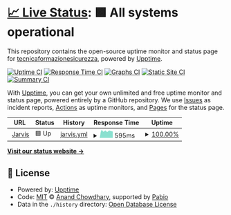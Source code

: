 # [📈 Live Status](https://tecnicaformazionesicurezza.github.io/uptime-jarvis): <!--live status--> **🟩 All systems operational**

This repository contains the open-source uptime monitor and status page for [tecnicaformazionesicurezza](https://tecnicaformazionesicurezza.github.io/uptime-jarvis), powered by [Upptime](https://github.com/upptime/upptime).

[![Uptime CI](https://github.com/tecnicaformazionesicurezza/uptime-jarvis/workflows/Uptime%20CI/badge.svg)](https://github.com/tecnicaformazionesicurezza/uptime-jarvis/actions?query=workflow%3A%22Uptime+CI%22)
[![Response Time CI](https://github.com/tecnicaformazionesicurezza/uptime-jarvis/workflows/Response%20Time%20CI/badge.svg)](https://github.com/tecnicaformazionesicurezza/uptime-jarvis/actions?query=workflow%3A%22Response+Time+CI%22)
[![Graphs CI](https://github.com/tecnicaformazionesicurezza/uptime-jarvis/workflows/Graphs%20CI/badge.svg)](https://github.com/tecnicaformazionesicurezza/uptime-jarvis/actions?query=workflow%3A%22Graphs+CI%22)
[![Static Site CI](https://github.com/tecnicaformazionesicurezza/uptime-jarvis/workflows/Static%20Site%20CI/badge.svg)](https://github.com/tecnicaformazionesicurezza/uptime-jarvis/actions?query=workflow%3A%22Static+Site+CI%22)
[![Summary CI](https://github.com/tecnicaformazionesicurezza/uptime-jarvis/workflows/Summary%20CI/badge.svg)](https://github.com/tecnicaformazionesicurezza/uptime-jarvis/actions?query=workflow%3A%22Summary+CI%22)

With [Upptime](https://upptime.js.org), you can get your own unlimited and free uptime monitor and status page, powered entirely by a GitHub repository. We use [Issues](https://github.com/tecnicaformazionesicurezza/uptime-jarvis/issues) as incident reports, [Actions](https://github.com/tecnicaformazionesicurezza/uptime-jarvis/actions) as uptime monitors, and [Pages](https://tecnicaformazionesicurezza.github.io/uptime-jarvis) for the status page.

<!--start: status pages-->
<!-- This summary is generated by Upptime (https://github.com/upptime/upptime) -->
<!-- Do not edit this manually, your changes will be overwritten -->
<!-- prettier-ignore -->
| URL | Status | History | Response Time | Uptime |
| --- | ------ | ------- | ------------- | ------ |
| <img alt="" src="https://icons.duckduckgo.com/ip3/jarvis.gtsu.org.ico" height="13"> [Jarvis](https://jarvis.gtsu.org) | 🟩 Up | [jarvis.yml](https://github.com/tecnicaformazionesicurezza/uptime-jarvis/commits/HEAD/history/jarvis.yml) | <details><summary><img alt="Response time graph" src="./graphs/jarvis/response-time-week.png" height="20"> 595ms</summary><br><a href="https://tecnicaformazionesicurezza.github.io/uptime-jarvis/history/jarvis"><img alt="Response time 615" src="https://img.shields.io/endpoint?url=https%3A%2F%2Fraw.githubusercontent.com%2Ftecnicaformazionesicurezza%2Fuptime-jarvis%2FHEAD%2Fapi%2Fjarvis%2Fresponse-time.json"></a><br><a href="https://tecnicaformazionesicurezza.github.io/uptime-jarvis/history/jarvis"><img alt="24-hour response time 549" src="https://img.shields.io/endpoint?url=https%3A%2F%2Fraw.githubusercontent.com%2Ftecnicaformazionesicurezza%2Fuptime-jarvis%2FHEAD%2Fapi%2Fjarvis%2Fresponse-time-day.json"></a><br><a href="https://tecnicaformazionesicurezza.github.io/uptime-jarvis/history/jarvis"><img alt="7-day response time 595" src="https://img.shields.io/endpoint?url=https%3A%2F%2Fraw.githubusercontent.com%2Ftecnicaformazionesicurezza%2Fuptime-jarvis%2FHEAD%2Fapi%2Fjarvis%2Fresponse-time-week.json"></a><br><a href="https://tecnicaformazionesicurezza.github.io/uptime-jarvis/history/jarvis"><img alt="30-day response time 569" src="https://img.shields.io/endpoint?url=https%3A%2F%2Fraw.githubusercontent.com%2Ftecnicaformazionesicurezza%2Fuptime-jarvis%2FHEAD%2Fapi%2Fjarvis%2Fresponse-time-month.json"></a><br><a href="https://tecnicaformazionesicurezza.github.io/uptime-jarvis/history/jarvis"><img alt="1-year response time 615" src="https://img.shields.io/endpoint?url=https%3A%2F%2Fraw.githubusercontent.com%2Ftecnicaformazionesicurezza%2Fuptime-jarvis%2FHEAD%2Fapi%2Fjarvis%2Fresponse-time-year.json"></a></details> | <details><summary><a href="https://tecnicaformazionesicurezza.github.io/uptime-jarvis/history/jarvis">100.00%</a></summary><a href="https://tecnicaformazionesicurezza.github.io/uptime-jarvis/history/jarvis"><img alt="All-time uptime 99.95%" src="https://img.shields.io/endpoint?url=https%3A%2F%2Fraw.githubusercontent.com%2Ftecnicaformazionesicurezza%2Fuptime-jarvis%2FHEAD%2Fapi%2Fjarvis%2Fuptime.json"></a><br><a href="https://tecnicaformazionesicurezza.github.io/uptime-jarvis/history/jarvis"><img alt="24-hour uptime 100.00%" src="https://img.shields.io/endpoint?url=https%3A%2F%2Fraw.githubusercontent.com%2Ftecnicaformazionesicurezza%2Fuptime-jarvis%2FHEAD%2Fapi%2Fjarvis%2Fuptime-day.json"></a><br><a href="https://tecnicaformazionesicurezza.github.io/uptime-jarvis/history/jarvis"><img alt="7-day uptime 100.00%" src="https://img.shields.io/endpoint?url=https%3A%2F%2Fraw.githubusercontent.com%2Ftecnicaformazionesicurezza%2Fuptime-jarvis%2FHEAD%2Fapi%2Fjarvis%2Fuptime-week.json"></a><br><a href="https://tecnicaformazionesicurezza.github.io/uptime-jarvis/history/jarvis"><img alt="30-day uptime 100.00%" src="https://img.shields.io/endpoint?url=https%3A%2F%2Fraw.githubusercontent.com%2Ftecnicaformazionesicurezza%2Fuptime-jarvis%2FHEAD%2Fapi%2Fjarvis%2Fuptime-month.json"></a><br><a href="https://tecnicaformazionesicurezza.github.io/uptime-jarvis/history/jarvis"><img alt="1-year uptime 99.95%" src="https://img.shields.io/endpoint?url=https%3A%2F%2Fraw.githubusercontent.com%2Ftecnicaformazionesicurezza%2Fuptime-jarvis%2FHEAD%2Fapi%2Fjarvis%2Fuptime-year.json"></a></details>

<!--end: status pages-->

[**Visit our status website →**](https://tecnicaformazionesicurezza.github.io/uptime-jarvis)

## 📄 License

- Powered by: [Upptime](https://github.com/upptime/upptime)
- Code: [MIT](./LICENSE) © [Anand Chowdhary](https://anandchowdhary.com), supported by [Pabio](https://pabio.com)
- Data in the `./history` directory: [Open Database License](https://opendatacommons.org/licenses/odbl/1-0/)
